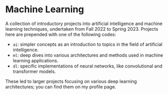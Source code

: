 # Machine Learning

A collection of introductory projects into artificial intelligence and machine learning techniques, undertaken from Fall 2022 to Spring 2023. Projects here are prepended with one of the following codes:

* `ai`: simpler concepts as an introduction to topics in the field of artificial intelligence.
* `ml`: deep dives into various architectures and methods used in machine learning applications.
* `dl`: specific implementations of neural networks, like convolutional and transformer models.

These led to larger projects focusing on various deep learning architectures; you can find them on my profile page.
